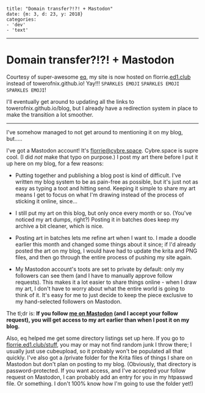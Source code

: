
    title: "Domain transfer?!?! + Mastodon"
    date: {m: 3, d: 23, y: 2018}
    categories:
    - 'dev'
    - 'text'

---

# Domain transfer?!?! + Mastodon

Courtesy of super-awesome [eq][eq], my site is now hosted on florrie.[ed1.club][ed1club] instead of towerofnix.github.io! Yay!!! <code>SPARKLES EMOJI</code> <code>SPARKLES EMOJI</code> <code>SPARKLES EMOJI</code>!

I'll eventually get around to updating all the links to towerofnix.github.io/blog, but I already have a redirection system in place to make the transition a lot smoother.

---

I've somehow managed to not get around to mentioning it on my blog, but.....

I've got a Mastodon account! It's [florrie@cybre.space][flcybre]. Cybre.space is supre cool. (I did *not* make that typo on purpose.) I post my art there before I put it up here on my blog, for a few reasons:

* Putting together and publishing a blog post is kind of difficult. I've written my blog system to be as pain-free as possible, but it's just not as easy as typing a toot and hitting send. Keeping it simple to share my art means I get to focus on what I'm drawing instead of the process of sticking it online, since...

* I still put my art on this blog, but only once every month or so. (You've noticed my art dumps, right?) Posting it in batches does keep my archive a bit cleaner, which is nice.

* Posting art in batches lets me refine art when I want to. I made a doodle earlier this month and changed some things about it since; if I'd already posted the art on my blog, I would have had to update the krita and PNG files, and then go through the entire process of pushing my site again.

* My Mastodon account's toots are set to private by default: only my followers can see them (and I have to manually approve follow requests). This makes it a lot easier to share things online - when I draw my art, I don't have to worry about what the entire world is going to think of it. It's easy for me to just decide to keep the piece exclusive to my hand-selected followers on Mastodon.

The tl;dr is: **If you follow [me on Mastodon][flcybre] (and I accept your follow request), you will get access to my art earlier than when I post it on my blog.**

Also, eq helped me get some directory listings set up here. If you go to [florrie.ed1.club/stuff][stuff], you may or may not find random junk I throw there; I usually just use cubeupload, so it probably won't be populated all that quickly. I've also got a /private folder for the Krita files of things I share on Mastodon but don't plan on posting to my blog. (Obviously, that directory is password-protected. If you want access, and I've accepted your follow request on Mastodon, I can probably add an entry for you in my htpasswd file. Or something. I don't 100% know how I'm going to use the folder yet!)

  [eq]: https://eq.ed1.club
  [ed1club]: https://ed1.club
  [flcybre]: https://cybre.space/@florrie
  [stuff]: https://florrie.ed1.club/stuff
